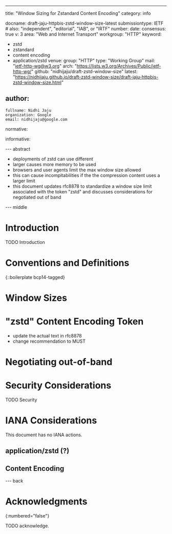 ---
title: "Window Sizing for Zstandard Content Encoding"
category: info

docname: draft-jaju-httpbis-zstd-window-size-latest
submissiontype: IETF  # also: "independent", "editorial", "IAB", or "IRTF"
number:
date:
consensus: true
v: 3
area: "Web and Internet Transport"
workgroup: "HTTP"
keyword:
 - zstd
 - zstandard
 - content encoding
 - application/zstd
venue:
  group: "HTTP"
  type: "Working Group"
  mail: "ietf-http-wg@w3.org"
  arch: "https://lists.w3.org/Archives/Public/ietf-http-wg/"
  github: "nidhijaju/draft-zstd-window-size"
  latest: "https://nidhijaju.github.io/draft-zstd-window-size/draft-jaju-httpbis-zstd-window-size.html"

author:
 -
    fullname: Nidhi Jaju
    organization: Google
    email: nidhijaju@google.com

normative:

informative:


--- abstract

- deployments of zstd can use different
- larger causes more memory to be used
- browsers and user agents limit the max window size allowed
- this can cause incompitabilities if the the compression content uses a larger
limit
- this document updates rfc8878 to standardize a window size limit associated
with the token "zstd" and discusses considerations for negotiated out of band


--- middle

# Introduction

TODO Introduction


# Conventions and Definitions

{::boilerplate bcp14-tagged}

# Window Sizes

# "zstd" Content Encoding Token
- update the actual text in rfc8878
- change recommendation to MUST

# Negotiating out-of-band

# Security Considerations

TODO Security


# IANA Considerations

This document has no IANA actions.

## application/zstd (?)

## Content Encoding


--- back

# Acknowledgments
{:numbered="false"}

TODO acknowledge.
